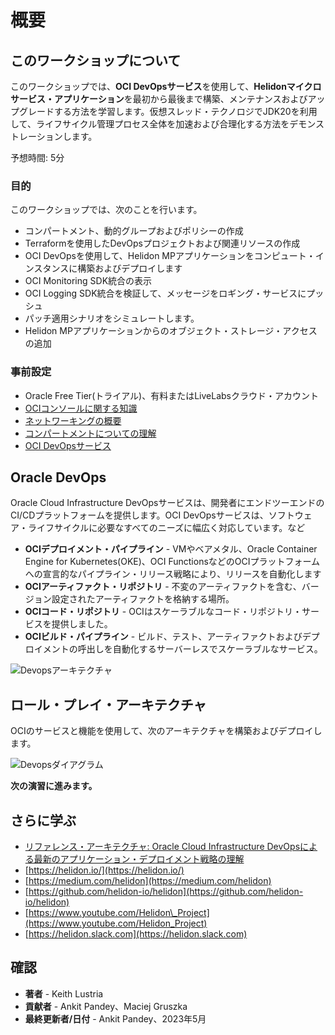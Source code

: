 # 概要

## このワークショップについて

このワークショップでは、**OCI DevOpsサービス**を使用して、**Helidonマイクロサービス・アプリケーション**を最初から最後まで構築、メンテナンスおよびアップグレードする方法を学習します。仮想スレッド・テクノロジでJDK20を利用して、ライフサイクル管理プロセス全体を加速および合理化する方法をデモンストレーションします。

予想時間: 5分

### 目的

このワークショップでは、次のことを行います。

*   コンパートメント、動的グループおよびポリシーの作成
*   Terraformを使用したDevOpsプロジェクトおよび関連リソースの作成
*   OCI DevOpsを使用して、Helidon MPアプリケーションをコンピュート・インスタンスに構築およびデプロイします
*   OCI Monitoring SDK統合の表示
*   OCI Logging SDK統合を検証して、メッセージをロギング・サービスにプッシュ
*   パッチ適用シナリオをシミュレートします。
*   Helidon MPアプリケーションからのオブジェクト・ストレージ・アクセスの追加

### 事前設定

*   Oracle Free Tier(トライアル)、有料またはLiveLabsクラウド・アカウント
*   [OCIコンソールに関する知識](https://docs.us-phoenix-1.oraclecloud.com/Content/GSG/Concepts/console.htm)
*   [ネットワーキングの概要](https://docs.us-phoenix-1.oraclecloud.com/Content/Network/Concepts/overview.htm)
*   [コンパートメントについての理解](https://docs.us-phoenix-1.oraclecloud.com/Content/GSG/Concepts/concepts.htm)
*   [OCI DevOpsサービス](https://docs.oracle.com/en-us/iaas/Content/devops/using/home.htm)

## Oracle DevOps

Oracle Cloud Infrastructure DevOpsサービスは、開発者にエンドツーエンドのCI/CDプラットフォームを提供します。OCI DevOpsサービスは、ソフトウェア・ライフサイクルに必要なすべてのニーズに幅広く対応しています。など

*   **OCIデプロイメント・パイプライン** - VMやベアメタル、Oracle Container Engine for Kubernetes(OKE)、OCI FunctionsなどのOCIプラットフォームへの宣言的なパイプライン・リリース戦略により、リリースを自動化します
*   **OCIアーティファクト・リポジトリ** - 不変のアーティファクトを含む、バージョン設定されたアーティファクトを格納する場所。
*   **OCIコード・リポジトリ** - OCIはスケーラブルなコード・リポジトリ・サービスを提供しました。
*   **OCIビルド・パイプライン** - ビルド、テスト、アーティファクトおよびデプロイメントの呼出しを自動化するサーバーレスでスケーラブルなサービス。

![Devopsアーキテクチャ](images/oci-devops.png)

## ロール・プレイ・アーキテクチャ

OCIのサービスと機能を使用して、次のアーキテクチャを構築およびデプロイします。

![Devopsダイアグラム](images/devops-diagram.png)

**次の演習に進みます。**

## さらに学ぶ

*   [リファレンス・アーキテクチャ: Oracle Cloud Infrastructure DevOpsによる最新のアプリケーション・デプロイメント戦略の理解](https://docs.oracle.com/en/solutions/mod-app-deploy-strategies-oci/index.html)
*   [https://helidon.io/](https://helidon.io/)
*   [https://medium.com/helidon](https://medium.com/helidon)
*   [https://github.com/helidon-io/helidon](https://github.com/helidon-io/helidon)
*   [https://www.youtube.com/Helidon\_Project](https://www.youtube.com/Helidon_Project)
*   [https://helidon.slack.com](https://helidon.slack.com)

## 確認

*   **著者** - Keith Lustria
*   **貢献者** - Ankit Pandey、Maciej Gruszka
*   **最終更新者/日付** - Ankit Pandey、2023年5月